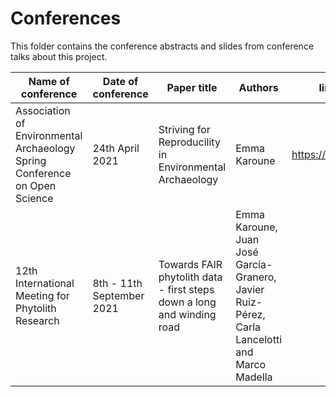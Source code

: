 # Conferences

This folder contains the conference abstracts and slides from conference talks about this project.

| Name of conference | Date of conference | Paper title | Authors | link to abstract, slide or video |
| --------------------------------------------- | ---------------- | ------------------------------------- | ----------------------------- | ----------------------- |
| Association of Environmental Archaeology Spring Conference on Open Science | 24th April 2021 | Striving for Reproducility in Environmental Archaeology | Emma Karoune | https://doi.org/10.5281/zenodo.4704811 |
| 12th International Meeting for Phytolith Research | 8th - 11th September 2021 | Towards FAIR phytolith data - first steps down a long and winding road | Emma Karoune, Juan José García-Granero, Javier Ruiz-Pérez, Carla Lancelotti and Marco Madella |  |  


